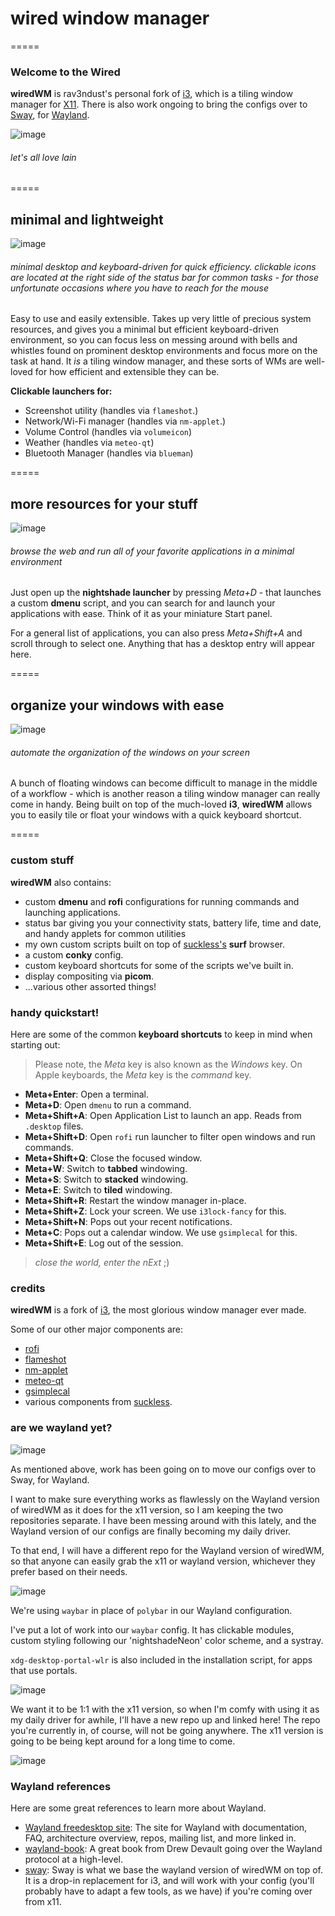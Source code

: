 # wired window manager
=====

### Welcome to the Wired

**wiredWM** is rav3ndust's personal fork of [i3](https://i3wm.org/), which is a tiling window manager for [X11](https://www.x.org/). There is also work ongoing to bring the configs over to [Sway](https://swaywm.org/), for [Wayland](https://wayland.freedesktop.org/).

![image](https://github.com/rav3ndust/wiredWM/assets/35274771/606fd9ee-4924-4d64-96f0-1de99bf3de87)

###### let's all love lain

=====

## minimal and lightweight 

![image](https://github.com/rav3ndust/wiredWM/assets/35274771/a1229952-062f-4f6e-8eb9-02e08712c081)


###### minimal desktop and keyboard-driven for quick efficiency. clickable icons are located at the right side of the status bar for common tasks - for those unfortunate occasions where you have to reach for the mouse

Easy to use and easily extensible. Takes up very little of precious system resources, and gives you a minimal but efficient keyboard-driven environment, so you can focus less on messing around with bells and whistles found on prominent desktop environments and focus more on the task at hand. It *is* a tiling window manager, and these sorts of WMs are well-loved for how efficient and extensible they can be. 

**Clickable launchers for:**

- Screenshot utility (handles via `flameshot`.)
- Network/Wi-Fi manager (handles via `nm-applet`.)
- Volume Control (handles via `volumeicon`) 
- Weather (handles via `meteo-qt`)
- Bluetooth Manager (handles via `blueman`)
  
=====

## more resources for your stuff

![image](https://github.com/rav3ndust/wiredWM/assets/35274771/1100995d-363f-45e6-8b45-a4f084d983d7)

###### browse the web and run all of your favorite applications in a minimal environment 

Just open up the **nightshade launcher** by pressing *Meta+D* - that launches a custom **dmenu** script, and you can search for and launch your applications with ease. Think of it as your miniature Start panel.

For a general list of applications, you can also press *Meta+Shift+A* and scroll through to select one. Anything that has a desktop entry will appear here. 

=====

## organize your windows with ease

![image](https://github.com/rav3ndust/wiredWM/assets/35274771/40b3d828-78a1-4af7-be99-089c440a3b57)

###### automate the organization of the windows on your screen

A bunch of floating windows can become difficult to manage in the middle of a workflow - which is another reason a tiling window manager can really come in handy. Being built on top of the much-loved **i3**, **wiredWM** allows you to easily tile or float your windows with a quick keyboard shortcut. 

=====

### custom stuff

**wiredWM** also contains: 

- custom **dmenu** and **rofi** configurations for running commands and launching applications.
- status bar giving you your connectivity stats, battery life, time and date, and handy applets for common utilities
- my own custom scripts built on top of [suckless's](https://suckless.org) **surf** browser.
- a custom **conky** config.
- custom keyboard shortcuts for some of the scripts we've built in.
- display compositing via **picom**.
- ...various other assorted things!

### handy quickstart!

Here are some of the common **keyboard shortcuts** to keep in mind when starting out: 

> Please note, the *Meta* key is also known as the *Windows* key. On Apple keyboards, the *Meta* key is the *command* key.

- **Meta+Enter**: Open a terminal.
- **Meta+D**: Open `dmenu` to run a command.
- **Meta+Shift+A**: Open Application List to launch an app. Reads from `.desktop` files.
- **Meta+Shift+D**: Open `rofi` run launcher to filter open windows and run commands.
- **Meta+Shift+Q**: Close the focused window.
- **Meta+W**: Switch to **tabbed** windowing.
- **Meta+S**: Switch to **stacked** windowing.
- **Meta+E**: Switch to **tiled** windowing.
- **Meta+Shift+R**: Restart the window manager in-place.
- **Meta+Shift+Z**: Lock your screen. We use `i3lock-fancy` for this.
- **Meta+Shift+N**: Pops out your recent notifications.
- **Meta+C**: Pops out a calendar window. We use `gsimplecal` for this.
- **Meta+Shift+E**: Log out of the session. 

> *close the world, enter the nExt* ;)

### credits 

**wiredWM** is a fork of [i3](https://github.com/i3/i3), the most glorious window manager ever made.

Some of our other major components are: 

- [rofi](https://github.com/davatorium/rofi)
- [flameshot](https://github.com/flameshot-org/flameshot)
- [nm-applet](https://github.com/pavlix/nm-applet)
- [meteo-qt](https://github.com/dglent/meteo-qt)
- [gsimplecal](https://github.com/dmedvinsky/gsimplecal)
- various components from [suckless](https://suckless.org).

### are we wayland yet?

![image](https://github.com/user-attachments/assets/7705fe4c-f98a-4919-8853-0ca072bee4ad)

As mentioned above, work has been going on to move our configs over to Sway, for Wayland. 

I want to make sure everything works as flawlessly on the Wayland version of wiredWM as it does for the x11 version, so I am keeping the two repositories separate. I have been messing around with this lately, and the Wayland version of our configs are finally becoming my daily driver.

 To that end, I will have a different repo for the Wayland version of wiredWM, so that anyone can easily grab the x11 or wayland version, whichever they prefer based on their needs.

![image](https://github.com/user-attachments/assets/5a8b7617-8e0a-42a8-ad2f-0b825f3202b6)

We're using `waybar` in place of `polybar` in our Wayland configuration.

I've put a lot of work into our `waybar` config. It has clickable modules, custom styling following our 'nightshadeNeon' color scheme, and a systray.

`xdg-desktop-portal-wlr` is also included in the installation script, for apps that use portals.

![image](https://github.com/user-attachments/assets/13aa24e2-13b7-43c9-9165-2d7738f3e42e)

We want it to be 1:1 with the x11 version, so when I'm comfy with using it as my daily driver for awhile, I'll have a new repo up and linked here! The repo you're currently in, of course, will not be going anywhere. The x11 version is going to be being kept around for a long time to come.

![image](https://github.com/user-attachments/assets/d8417ca3-10d5-4b1e-9645-956fbee058f1)

### Wayland references

Here are some great references to learn more about Wayland.

- [Wayland freedesktop site](https://wayland.freedesktop.org/): The site for Wayland with documentation, FAQ, architecture overview, repos, mailing list, and more linked in.
- [wayland-book](https://wayland-book.com): A great book from Drew Devault going over the Wayland protocol at a high-level.
- [sway](https://swaywm.org): Sway is what we base the wayland version of wiredWM on top of. It is a drop-in replacement for i3, and will work with your config (you'll probably have to adapt a few tools, as we have) if you're coming over from x11.
